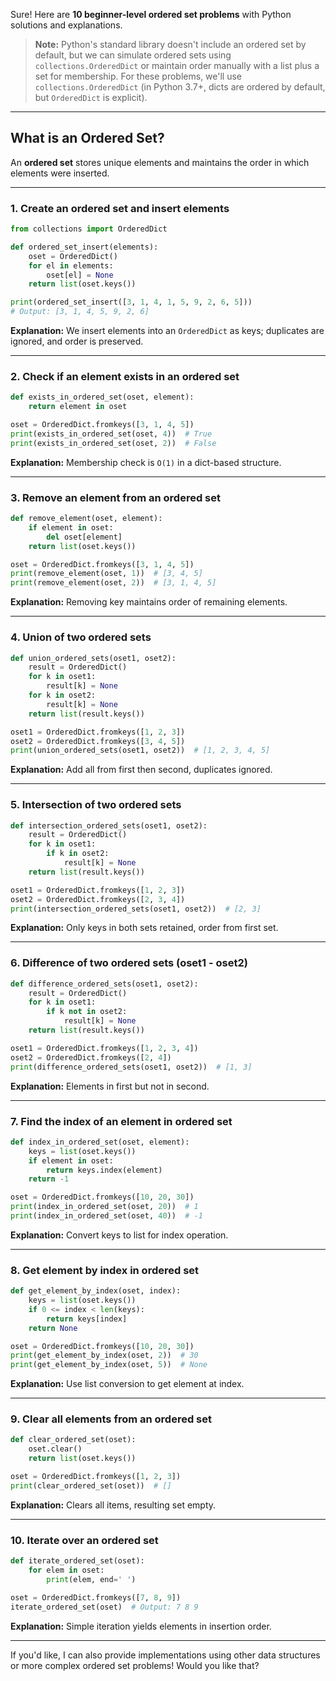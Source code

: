 Sure! Here are **10 beginner-level ordered set problems** with Python solutions and explanations.

> **Note:** Python's standard library doesn't include an ordered set by default, but we can simulate ordered sets using `collections.OrderedDict` or maintain order manually with a list plus a set for membership. For these problems, we'll use `collections.OrderedDict` (in Python 3.7+, dicts are ordered by default, but `OrderedDict` is explicit).

---

## What is an Ordered Set?

An **ordered set** stores unique elements and maintains the order in which elements were inserted.

---

### 1. **Create an ordered set and insert elements**

```python
from collections import OrderedDict

def ordered_set_insert(elements):
    oset = OrderedDict()
    for el in elements:
        oset[el] = None
    return list(oset.keys())

print(ordered_set_insert([3, 1, 4, 1, 5, 9, 2, 6, 5]))
# Output: [3, 1, 4, 5, 9, 2, 6]
```

**Explanation:**
We insert elements into an `OrderedDict` as keys; duplicates are ignored, and order is preserved.

---

### 2. **Check if an element exists in an ordered set**

```python
def exists_in_ordered_set(oset, element):
    return element in oset

oset = OrderedDict.fromkeys([3, 1, 4, 5])
print(exists_in_ordered_set(oset, 4))  # True
print(exists_in_ordered_set(oset, 2))  # False
```

**Explanation:**
Membership check is `O(1)` in a dict-based structure.

---

### 3. **Remove an element from an ordered set**

```python
def remove_element(oset, element):
    if element in oset:
        del oset[element]
    return list(oset.keys())

oset = OrderedDict.fromkeys([3, 1, 4, 5])
print(remove_element(oset, 1))  # [3, 4, 5]
print(remove_element(oset, 2))  # [3, 1, 4, 5]
```

**Explanation:**
Removing key maintains order of remaining elements.

---

### 4. **Union of two ordered sets**

```python
def union_ordered_sets(oset1, oset2):
    result = OrderedDict()
    for k in oset1:
        result[k] = None
    for k in oset2:
        result[k] = None
    return list(result.keys())

oset1 = OrderedDict.fromkeys([1, 2, 3])
oset2 = OrderedDict.fromkeys([3, 4, 5])
print(union_ordered_sets(oset1, oset2))  # [1, 2, 3, 4, 5]
```

**Explanation:**
Add all from first then second, duplicates ignored.

---

### 5. **Intersection of two ordered sets**

```python
def intersection_ordered_sets(oset1, oset2):
    result = OrderedDict()
    for k in oset1:
        if k in oset2:
            result[k] = None
    return list(result.keys())

oset1 = OrderedDict.fromkeys([1, 2, 3])
oset2 = OrderedDict.fromkeys([2, 3, 4])
print(intersection_ordered_sets(oset1, oset2))  # [2, 3]
```

**Explanation:**
Only keys in both sets retained, order from first set.

---

### 6. **Difference of two ordered sets (oset1 - oset2)**

```python
def difference_ordered_sets(oset1, oset2):
    result = OrderedDict()
    for k in oset1:
        if k not in oset2:
            result[k] = None
    return list(result.keys())

oset1 = OrderedDict.fromkeys([1, 2, 3, 4])
oset2 = OrderedDict.fromkeys([2, 4])
print(difference_ordered_sets(oset1, oset2))  # [1, 3]
```

**Explanation:**
Elements in first but not in second.

---

### 7. **Find the index of an element in ordered set**

```python
def index_in_ordered_set(oset, element):
    keys = list(oset.keys())
    if element in oset:
        return keys.index(element)
    return -1

oset = OrderedDict.fromkeys([10, 20, 30])
print(index_in_ordered_set(oset, 20))  # 1
print(index_in_ordered_set(oset, 40))  # -1
```

**Explanation:**
Convert keys to list for index operation.

---

### 8. **Get element by index in ordered set**

```python
def get_element_by_index(oset, index):
    keys = list(oset.keys())
    if 0 <= index < len(keys):
        return keys[index]
    return None

oset = OrderedDict.fromkeys([10, 20, 30])
print(get_element_by_index(oset, 2))  # 30
print(get_element_by_index(oset, 5))  # None
```

**Explanation:**
Use list conversion to get element at index.

---

### 9. **Clear all elements from an ordered set**

```python
def clear_ordered_set(oset):
    oset.clear()
    return list(oset.keys())

oset = OrderedDict.fromkeys([1, 2, 3])
print(clear_ordered_set(oset))  # []
```

**Explanation:**
Clears all items, resulting set empty.

---

### 10. **Iterate over an ordered set**

```python
def iterate_ordered_set(oset):
    for elem in oset:
        print(elem, end=' ')

oset = OrderedDict.fromkeys([7, 8, 9])
iterate_ordered_set(oset)  # Output: 7 8 9
```

**Explanation:**
Simple iteration yields elements in insertion order.

---

If you'd like, I can also provide implementations using other data structures or more complex ordered set problems! Would you like that?
